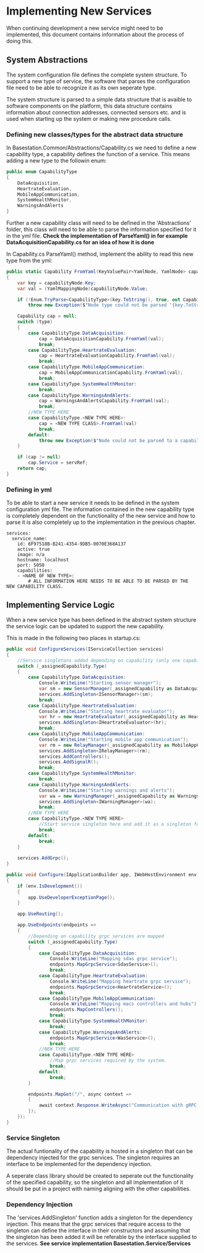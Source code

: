 # Implementing New Services

When continuing development a new service might need to be implemented, this document contains information about the process of doing this.


## System Abstractions

The system configuration file defines the complete system structure. To support a new type of service, the software that parses the configuration file need to be able to recognize it as its own seperate type. 

The system structure is parsed to a simple data structure that is avaible to software components on the platform, this data structure contains information about connection addresses, connected sensors etc. and is used when starting up the system or making new procedure calls.


### Defining new classes/types for the abstract data structure

In Basestation.Common/Abstractions/Capability.cs we need to define a new capability type, a capability defines the function of a service. This means adding a new type to the followin enum:

```C#
public enum CapabilityType
{
    DataAcquisition,
    HeartrateEvaluation,
    MobileAppCommunication,
    SystemHealthMonitor,
    WarningsAndAlerts
}
``` 

Further a new capability class will need to be defined in the 'Abstractions' folder, this class will need to be able to parse the information specified for it in the yml file. **Check the implementation of ParseYaml() in for example DataAcquisitionCapability.cs for an idea of how it is done**

In Capability.cs ParseYaml() method, implement the ability to read this new type from the yml:

```C#
public static Capability FromYaml(KeyValuePair<YamlNode, YamlNode> capabilityNode, Service servRef)
{
    var key = capabilityNode.Key;
    var val = (YamlMappingNode)capabilityNode.Value;

    if (!Enum.TryParse<CapabilityType>(key.ToString(), true, out CapabilityType type))
        throw new Exception($"Node type could not be parsed '{key.ToString()}' is not a valid node type");

    Capability cap = null;
    switch (type)
    {
        case CapabilityType.DataAcquisition:
            cap = DataAcquisitionCapability.FromYaml(val);
            break;
        case CapabilityType.HeartrateEvaluation:
            cap = HeartrateEvaluationCapability.FromYaml(val);
            break;
        case CapabilityType.MobileAppCommunication:
            cap = MobileAppCommunicationCapability.FromYaml(val);
            break;
        case CapabilityType.SystemHealthMonitor:
            break;
        case CapabilityType.WarningsAndAlerts:
            cap = WarningsAndAlertsCapability.FromYaml(val);
            break;
        //NEW TYPE HERE
        case CapabilityType.<NEW TYPE HERE>:
            cap = <NEW TYPE CLASS>.FromYaml(val)
            break;
        default:
            throw new Exception($"Node could not be parsed to a capability {key.ToString()}");
    }

    if (cap != null)
        cap.Service = servRef;
    return cap;
}
```

### Defining in yml

To be able to start a new service it needs to be defined in the system configuration yml file. The information contained in the new capability type is completely dependent on the functionality of the new service and how to parse it is also completely up to the implementation in the previous chapter.

```YML
services:
  service_name:
    id: 6F97518B-B241-4354-9DB5-0070E368A137
    active: true
    image: n/a
    hostname: localhost
    port: 5050
    capabilities:
    - <NAME OF NEW TYPE>:
        # ALL INFORMATION HERE NEEDS TO BE ABLE TO BE PARSED BY THE NEW CAPABILITY CLASS.
 ```

## Implementing Service Logic

When a new service type has been defined in the abstract system structure the service logic can be updated to support the new capability.

This is made in the following two places in startup.cs:

```C#
public void ConfigureServices(IServiceCollection services)
{
    //Service singletons added depending on capability (only one capability per service is allowed but this can be expanded with some work)
    switch (_assignedCapability.Type)
    {
        case CapabilityType.DataAcquisition:
            Console.WriteLine("Starting sensor manager");
            var sm = new SensorManager(_assignedCapability as DataAcquisitionCapability);
            services.AddSingleton<ISensorManager>(sm);
            break;
        case CapabilityType.HeartrateEvaluation:
            Console.WriteLine("Starting heartrate evaluator");
            var hr = new HeartrateEvaluator(_assignedCapability as HeartrateEvaluationCapability);
            services.AddSingleton<IHeartrateEvaluator>(hr);
            break;
        case CapabilityType.MobileAppCommunication:
            Console.WriteLine("Starting mobile app communication");
            var rm = new RelayManager(_assignedCapability as MobileAppCommunicationCapability);
            services.AddSingleton<IRelayManager>(rm);
            services.AddControllers();
            services.AddSignalR();
            break;
        case CapabilityType.SystemHealthMonitor:
            break;
        case CapabilityType.WarningsAndAlerts:
            Console.WriteLine("Starting warnings and alerts");
            var wa = new WarningManager(_assignedCapability as WarningsAndAlertsCapability);
            services.AddSingleton<IWarningManager>(wa);
            break;
        //NEW TYPE HERE
        case CapabilityType.<NEW TYPE HERE>
            //Start service singleton here and add it as a singleton for dependency injection
            break;
        default:
            break;
    }
    
    services.AddGrpc();
}
```

```C#
public void Configure(IApplicationBuilder app, IWebHostEnvironment env)
{
    if (env.IsDevelopment())
    {
        app.UseDeveloperExceptionPage();
    }

    app.UseRouting();

    app.UseEndpoints(endpoints =>
    {
        //Depending on capability grpc services are mapped
        switch (_assignedCapability.Type)
        {
            case CapabilityType.DataAcquisition:
                Console.WriteLine("Mapping sdas grpc service");
                endpoints.MapGrpcService<SdasService>();
                break;
            case CapabilityType.HeartrateEvaluation:
                Console.WriteLine("Mapping heartrate grpc service");
                endpoints.MapGrpcService<HeartrateService>();
                break;
            case CapabilityType.MobileAppCommunication:
                Console.WriteLine("Mapping macs controllers and hubs");
                endpoints.MapControllers();
                break;
            case CapabilityType.SystemHealthMonitor:
                break;
            case CapabilityType.WarningsAndAlerts:
                endpoints.MapGrpcService<WasService>();
                break;
            //NEW TYPE HERE
            case CapabilityType.<NEW TYPE HERE>
                //Map grpc services required by the system.
                break;
            default:
                break;
        }

        endpoints.MapGet("/", async context =>
        {
            await context.Response.WriteAsync("Communication with gRPC endpoints must be made through a gRPC client. To learn how to create a client, visit: https://go.microsoft.com/fwlink/?linkid=2086909");
        });
    });
}
```

### Service Singleton

The actual funtionality of the capability is hosted in a singleton that can be dependency injected for the grpc services. The singleton requires an interface to be implemented for the dependency injection. 

A seperate class library should be created to seperate out the functionality of the specified capability, so the singleton and all implementation of it should be put in a project with naming aligning with the other capabilities.

### Dependency Injection

The 'services.AddSingleton' function adds a singleton for the dependency injection. This means that the grpc services that require access to the singleton can define the interface in their constructors and assuming that the singleton has been added it will be referable by the interface supplied to the services. **See service implementation Basestation.Service/Services**